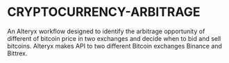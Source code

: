 # CRYPTOCURRENCY-ARBITRAGE
An Alteryx workflow designed to identify the arbitrage opportunity of different of bitcoin price in two exchanges and decide when to bid and sell bitcoins. Alteryx makes API to two different Bitcoin exchanges  Binance and Bittrex.
